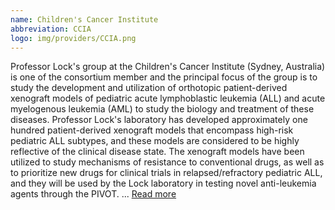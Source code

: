 ```yaml
---
name: Children's Cancer Institute
abbreviation: CCIA
logo: img/providers/CCIA.png
---
```


Professor Lock's group at the Children's Cancer Institute (Sydney, Australia) is one of the consortium member and the principal focus of the group is to study the development and utilization of orthotopic patient-derived xenograft models of pediatric acute lymphoblastic leukemia (ALL) and acute myelogenous leukemia (AML) to study the biology and treatment of these diseases. Professor Lock's laboratory has developed approximately one hundred patient-derived xenograft models that encompass high-risk pediatric ALL subtypes, and these models are considered to be highly reflective of the clinical disease state. The xenograft models have been utilized to study mechanisms of resistance to conventional drugs, as well as to prioritize new drugs for clinical trials in relapsed/refractory pediatric ALL, and they will be used by the Lock laboratory in testing novel anti-leukemia agents through the PIVOT. ... [Read more](ccia.org.au/home/research-overview/finding-better-treatments/leukaemia-biology-program)
